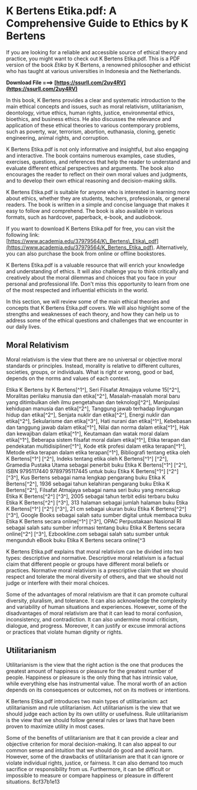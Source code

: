 # K Bertens Etika.pdf: A Comprehensive Guide to Ethics by K Bertens
 
If you are looking for a reliable and accessible source of ethical theory and practice, you might want to check out K Bertens Etika.pdf. This is a PDF version of the book *Etika* by K Bertens, a renowned philosopher and ethicist who has taught at various universities in Indonesia and the Netherlands.
 
**Download File ===> [https://ssurll.com/2uy4RV](https://ssurll.com/2uy4RV)**


 
In this book, K Bertens provides a clear and systematic introduction to the main ethical concepts and issues, such as moral relativism, utilitarianism, deontology, virtue ethics, human rights, justice, environmental ethics, bioethics, and business ethics. He also discusses the relevance and application of these ethical theories to various contemporary problems, such as poverty, war, terrorism, abortion, euthanasia, cloning, genetic engineering, animal rights, and corruption.
 
K Bertens Etika.pdf is not only informative and insightful, but also engaging and interactive. The book contains numerous examples, case studies, exercises, questions, and references that help the reader to understand and evaluate different ethical perspectives and arguments. The book also encourages the reader to reflect on their own moral values and judgments, and to develop their own ethical reasoning and decision-making skills.
 
K Bertens Etika.pdf is suitable for anyone who is interested in learning more about ethics, whether they are students, teachers, professionals, or general readers. The book is written in a simple and concise language that makes it easy to follow and comprehend. The book is also available in various formats, such as hardcover, paperback, e-book, and audiobook.
 
If you want to download K Bertens Etika.pdf for free, you can visit the following link: [https://www.academia.edu/37979564/K\_Bertens\_Etika\_pdf](https://www.academia.edu/37979564/K_Bertens_Etika_pdf). Alternatively, you can also purchase the book from online or offline bookstores.
 
K Bertens Etika.pdf is a valuable resource that will enrich your knowledge and understanding of ethics. It will also challenge you to think critically and creatively about the moral dilemmas and choices that you face in your personal and professional life. Don't miss this opportunity to learn from one of the most respected and influential ethicists in the world.
  
In this section, we will review some of the main ethical theories and concepts that K Bertens Etika.pdf covers. We will also highlight some of the strengths and weaknesses of each theory, and how they can help us to address some of the ethical questions and challenges that we encounter in our daily lives.
 
## Moral Relativism
 
Moral relativism is the view that there are no universal or objective moral standards or principles. Instead, morality is relative to different cultures, societies, groups, or individuals. What is right or wrong, good or bad, depends on the norms and values of each context.
 
Etika K Bertens by K Bertens[^1^],  Seri Filsafat Atmajaya volume 15[^2^],  Moralitas perilaku manusia dan etika[^2^],  Masalah-masalah moral baru yang ditimbulkan oleh ilmu pengetahuan dan teknologi[^2^],  Manipulasi kehidupan manusia dan etika[^2^],  Tanggung jawab terhadap lingkungan hidup dan etika[^2^],  Senjata nuklir dan etika[^2^],  Energi nuklir dan etika[^2^],  Sekularisme dan etika[^3^],  Hati nurani dan etika[^1^],  Kebebasan dan tanggung jawab dalam etika[^1^],  Nilai dan norma dalam etika[^1^],  Hak dan kewajiban dalam etika[^1^],  Keutamaan dan watak moral dalam etika[^1^],  Beberapa sistem filsafat moral dalam etika[^1^],  Etika terapan dan pendekatan multidisipliner[^1^],  Kode etik profesi dalam etika terapan[^1^],  Metode etika terapan dalam etika terapan[^1^],  Bibliografi tentang etika oleh K Bertens[^1^] [^2^],  Indeks tentang etika oleh K Bertens[^1^] [^2^],  Gramedia Pustaka Utama sebagai penerbit buku Etika K Bertens[^1^] [^2^],  ISBN 9795117440 9789795117445 untuk buku Etika K Bertens[^1^] [^2^] [^3^],  Kus Bertens sebagai nama lengkap pengarang buku Etika K Bertens[^2^],  1936 sebagai tahun kelahiran pengarang buku Etika K Bertens[^2^],  Filsafat Atmajaya sebagai nama seri buku yang mencakup Etika K Bertens[^2^] [^3^],  2005 sebagai tahun terbit edisi terbaru buku Etika K Bertens[^2^] [^3^],  313 halaman sebagai jumlah halaman buku Etika K Bertens[^1^] [^2^] [^3^],  21 cm sebagai ukuran buku Etika K Bertens[^2^] [^3^],  Google Books sebagai salah satu sumber digital untuk membaca buku Etika K Bertens secara online[^1^] [^3^],  OPAC Perpustakaan Nasional RI sebagai salah satu sumber informasi tentang buku Etika K Bertens secara online[^2^] [^3^],  Ezbookline.com sebagai salah satu sumber untuk mengunduh eBook buku Etika K Bertens secara online[^3
 
K Bertens Etika.pdf explains that moral relativism can be divided into two types: descriptive and normative. Descriptive moral relativism is a factual claim that different people or groups have different moral beliefs or practices. Normative moral relativism is a prescriptive claim that we should respect and tolerate the moral diversity of others, and that we should not judge or interfere with their moral choices.
 
Some of the advantages of moral relativism are that it can promote cultural diversity, pluralism, and tolerance. It can also acknowledge the complexity and variability of human situations and experiences. However, some of the disadvantages of moral relativism are that it can lead to moral confusion, inconsistency, and contradiction. It can also undermine moral criticism, dialogue, and progress. Moreover, it can justify or excuse immoral actions or practices that violate human dignity or rights.
 
## Utilitarianism
 
Utilitarianism is the view that the right action is the one that produces the greatest amount of happiness or pleasure for the greatest number of people. Happiness or pleasure is the only thing that has intrinsic value, while everything else has instrumental value. The moral worth of an action depends on its consequences or outcomes, not on its motives or intentions.
 
K Bertens Etika.pdf introduces two main types of utilitarianism: act utilitarianism and rule utilitarianism. Act utilitarianism is the view that we should judge each action by its own utility or usefulness. Rule utilitarianism is the view that we should follow general rules or laws that have been proven to maximize utility in most cases.
 
Some of the benefits of utilitarianism are that it can provide a clear and objective criterion for moral decision-making. It can also appeal to our common sense and intuition that we should do good and avoid harm. However, some of the drawbacks of utilitarianism are that it can ignore or violate individual rights, justice, or fairness. It can also demand too much sacrifice or responsibility from us. Furthermore, it can be difficult or impossible to measure or compare happiness or pleasure in different situations.
 8cf37b1e13
 

